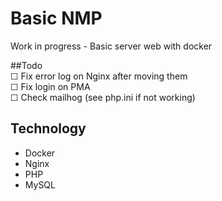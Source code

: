 # Basic NMP
Work in progress - Basic server web with docker

##Todo  
☐ Fix error log on Nginx after moving them  
☐ Fix login on PMA  
☐ Check mailhog (see php.ini if not working)  

## Technology
- Docker
- Nginx
- PHP
- MySQL
